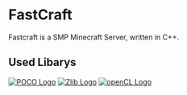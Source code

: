 FastCraft 
===========

Fastcraft is a SMP Minecraft Server, written in C++.


Used Libarys
-----------



<a href="http://pocoproject.org/" target="_blank"><img src="http://a.fsdn.com/con/icons/po/poco@sf.net/poco.png" alt="POCO Logo" title="POCO Logo"/></a>      <a href="http://zlib.net/" target="_blank"><img src="http://upload.wikimedia.org/wikipedia/commons/thumb/5/5f/Zlib_3D_green.png/64px-Zlib_3D_green.png" alt="Zlib Logo" title="POCO Logo"/></a>     <a href="http://www.khronos.org/opencl/" target="_blank"><img src="http://upload.wikimedia.org/wikipedia/en/5/57/OpenCL_Logo.png" alt="openCL Logo" title="openCL Logo"/></a>        
